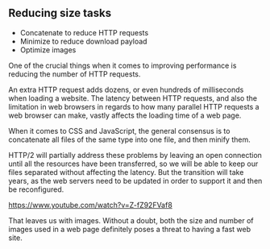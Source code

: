 ## Reducing size tasks

- Concatenate to reduce HTTP requests
- Minimize to reduce download payload
- Optimize images

One of the crucial things when it comes to improving performance is reducing the number of HTTP requests.

An extra HTTP request adds dozens, or even hundreds of milliseconds when loading a website. The latency between HTTP requests, and also the limitation in web browsers in regards to how many parallel HTTP requests a web browser can make, vastly affects the loading time of a web page.

When it comes to CSS and JavaScript, the general consensus is to concatenate all files of the same type into one file, and then minify them.

HTTP/2 will partially address these problems by leaving an open connection until all the resources have been transferred, so we will be able to keep our files separated without affecting the latency. But the transition will take years, as the web servers need to be updated in order to support it and then be reconfigured.

https://www.youtube.com/watch?v=Z-fZ92FVaf8

That leaves us with images. Without a doubt, both the size and number of images used in a web page definitely poses a threat to having a fast web site.
